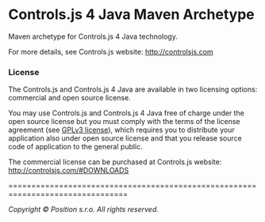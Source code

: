 Controls.js 4 Java Maven Archetype
==================================

Maven archetype for Controls.js 4 Java technology.

For more details, see Controls.js website: http://controlsjs.com

### License

The Controls.js and Controls.js 4 Java are available in two licensing options: commercial and open source
license.

You may use Controls.js and Controls.js 4 Java free of charge under the open source license but you must
comply with the terms of the license agreement (see [GPLv3 license](http://www.gnu.org/licenses/gpl-3.0.html)), which
requires you to distribute your application also under open source license
and that you release source code of application to the general public.

The commercial license can be purchased at Controls.js website:
http://controlsjs.com/#DOWNLOADS

================================================================================

*Copyright &copy; Position s.r.o. All rights reserved.*
